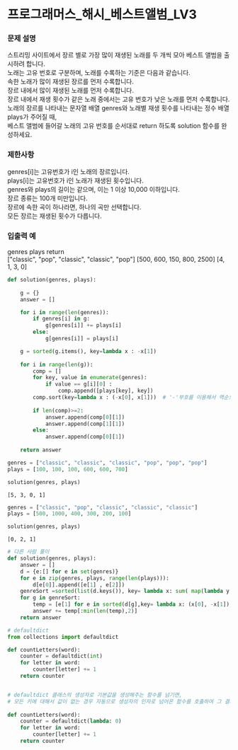 # 프로그래머스_해시_베스트앨범_LV3

### 문제 설명

스트리밍 사이트에서 장르 별로 가장 많이 재생된 노래를 두 개씩 모아 베스트 앨범을 출시하려 합니다.\
노래는 고유 번호로 구분하며, 노래를 수록하는 기준은 다음과 같습니다.\
속한 노래가 많이 재생된 장르를 먼저 수록합니다.\
장르 내에서 많이 재생된 노래를 먼저 수록합니다.\
장르 내에서 재생 횟수가 같은 노래 중에서는 고유 번호가 낮은 노래를 먼저 수록합니다.\
노래의 장르를 나타내는 문자열 배열 genres와 노래별 재생 횟수를 나타내는 정수 배열 plays가 주어질 때,\
베스트 앨범에 들어갈 노래의 고유 번호를 순서대로 return 하도록 solution 함수를 완성하세요.

### 제한사항

genres[i]는 고유번호가 i인 노래의 장르입니다.\
plays[i]는 고유번호가 i인 노래가 재생된 횟수입니다.\
genres와 plays의 길이는 같으며, 이는 1 이상 10,000 이하입니다.\
장르 종류는 100개 미만입니다.\
장르에 속한 곡이 하나라면, 하나의 곡만 선택합니다.\
모든 장르는 재생된 횟수가 다릅니다.


### 입출력 예

genres	plays	return\
["classic", "pop", "classic", "classic", "pop"]	[500, 600, 150, 800, 2500]	[4, 1, 3, 0]


```python
def solution(genres, plays):
    
    g = {}
    answer = []

    for i in range(len(genres)):
        if genres[i] in g:
            g[genres[i]] += plays[i]
        else:
            g[genres[i]] = plays[i]

    g = sorted(g.items(), key=lambda x : -x[1])
    
    for i in range(len(g)):
        comp = []
        for key, value in enumerate(genres):
            if value == g[i][0] :
                comp.append([plays[key], key])
        comp.sort(key=lambda x : (-x[0], x[1]))  # '-'부호를 이용해서 역순으로 가능)
        
        if len(comp)>=2:
            answer.append(comp[0][1])
            answer.append(comp[1][1])
        else:
            answer.append(comp[0][1])
    
    return answer
```


```python
genres = ["classic", "classic", "classic", "pop", "pop", "pop"]
plays = [100, 100, 100, 600, 600, 700]

solution(genres, plays)
```




    [5, 3, 0, 1]




```python
genres = ["classic", "pop", "classic", "classic", "classic"]
plays = [500, 1000, 400, 300, 200, 100]

solution(genres, plays)
```




    [0, 2, 1]




```python
# 다른 사람 풀이
def solution(genres, plays):
    answer = []
    d = {e:[] for e in set(genres)}
    for e in zip(genres, plays, range(len(plays))):
        d[e[0]].append([e[1] , e[2]])
    genreSort =sorted(list(d.keys()), key= lambda x: sum( map(lambda y: y[0],d[x])), reverse = True)
    for g in genreSort:
        temp = [e[1] for e in sorted(d[g],key= lambda x: (x[0], -x[1]), reverse = True)]
        answer += temp[:min(len(temp),2)]
    return answer
```


```python
# defaultdict
from collections import defaultdict

def countLetters(word):
    counter = defaultdict(int)
    for letter in word:
        counter[letter] += 1
    return counter


# defaultdict 클래스의 생성자로 기본값을 생성해주는 함수를 넘기면, 
# 모든 키에 대해서 값이 없는 경우 자동으로 생성자의 인자로 넘어온 함수를 호출하여 그 결과값으로 설정해 줍니다.
    
def countLetters(word):
    counter = defaultdict(lambda: 0)
    for letter in word:
        counter[letter] += 1
    return counter
```
